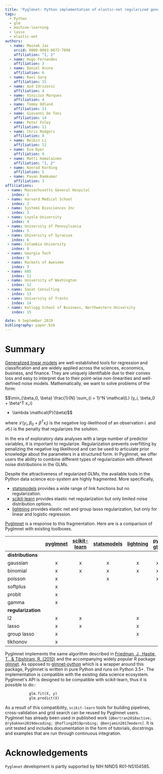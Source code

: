 ```yaml
---
title: 'Pyglmnet: Python implementation of elastic-net regularized generalized linear models'
tags:
  - Python
  - glm
  - machine-learning
  - lasso
  - elastic-net
authors:
  - name: Mainak Jas
    orcid: 0000-0003-0872-7098
    affiliation: "1, 2"
  - name: Hugo Fernandes
    affiliation: 3
  - name: Daniel Acuna
    affiliation: 6
  - name: Ravi Garg
    affiliation: 15
  - name: Aid Idrizović
    affiliation: 4
  - name: Vinicius Marques
    affiliation: 4
  - name: Tommy Odland
    affiliation: 13
  - name: Giovanni De Toni
    affiliation: 14
  - name: Peter Foley
    affiliation: 11
  - name: Chris Rodgers
    affiliation: 8
  - name: Beibin Li
    affiliation: 12
  - name: Eva Dyer
    affiliation: 9
  - name: Matti Hamalainen
    affiliation: "1, 2"
  - name: Konrad Kording
    affiliation: 5
  - name: Pavan Ramkumar
    affiliation: 3
affiliations:
 - name: Massachusetts General Hospital
   index: 1
 - name: Harvard Medical School
   index: 2
 - name: System1 Biosciences Inc
   index: 3
 - name: Loyola University
   index: 4
 - name: University of Pennsylvania
   index: 5
 - name: University of Syracuse
   index: 6
 - name: Columbia University
   index: 8
 - name: Georgia Tech
   index: 9
 - name: Rockets of Awesome
   index: 3
 - name: 605
   index: 11
 - name: University of Washington
   index: 12
 - name: Sonat Consulting
   index: 13
 - name: University of Trento
   index: 14
 - name: Kellogg School of Business, Northwestern University
   index: 15

date: 6 September 2019
bibliography: paper.bib
---
```


# Summary

[Generalized linear models](GLMs) are
well-established tools for regression and classification and are widely
applied across the sciences, economics, business, and finance. They are
uniquely identifiable due to their convex loss and easy to interpret due
to their point-wise non-linearities and well-defined noise models. Mathematically,
we want to solve problems of the form:

$$\min_{\beta_0, \beta} \frac{1}{N} \sum_{i = 1}^N \mathcal{L} (y_i, \beta_0 + \beta^T x_i)
+ \lambda \mathcal{P}(\beta)$$

where $\mathcal{L} (y_i, \beta_0 + \beta^T x_i)$ is the negative log-likelihood of an
observation $i$. and $\mathcal{P}(\cdot)$ is the penalty that regularizes the solution.

In the era of exploratory data analyses with a large number of predictor
variables, it is important to regularize. Regularization prevents
overfitting by penalizing the negative log likelihood and can be used to
articulate prior knowledge about the parameters in a structured form. In Pyglmnet, we offer
users the ability to combine different types of regularization with different noise
distributions in the GLMs.

Despite the attractiveness of regularized GLMs, the available tools in
the Python data science eco-system are highly fragmented. More
specifically,

-  [statsmodels] provides a wide range of link functions but no regularization.
-  [scikit-learn] provides elastic net regularization but only limited noise distribution options.
-  [lightning] provides elastic net and group lasso regularization, but only for
   linear and logistic regression.

[Pyglmnet] is a response to this fragmentation. Here are is a comparison of Pyglmnet with existing toolboxes.

|                    | [pyglmnet] | [scikit-learn] | [statsmodels] |   [lightning]   |   [py-glm]    | [Matlab]|   [glmnet] in R |
|--------------------|:----------:|:--------------:|:-------------:|:---------------:|:-------------:|:-------:|:---------------:|
| **distributions**  |            |                |               |                 |               |         |                 |
| gaussian           |    x       |      x         |      x        |       x         |      x        |    x    |  x              |
| binomial           |    x       |      x         |      x        |       x         |      x        |    x    |  x              |
| poisson            |    x       |                |      x        |                 |      x        |    x    |  x              |
| softplus           |    x       |                |               |                 |               |         |                 |
| probit             |    x       |                |               |                 |               |         |                 |
| gamma              |    x       |                |               |                 |               |    x    |                 |
| **regularization** |            |                |               |                 |               |         |                 |
| l2                 |    x       |      x         |               |       x         |               |         |                 |
| lasso              |    x       |      x         |               |       x         |               |         |  x              |
| group lasso        |    x       |                |               |       x         |               |         |  x              |
| tikhonov           |    x       |                |               |                 |               |         |                 |

Pyglmnet implements the same algorithm described in [Friedman, J., Hastie, T., & Tibshirani, R. (2010)](https://core.ac.uk/download/files/153/6287975.pdf>) and the accompanying widely popular R package [glmnet].
As opposed to [glmnet-python] which is a wrapper around this package, Pyglmnet is written in pure Python and runs on Python 3.5+. The implementation is compatible with the existing data science ecosystem.
Pyglmnet's API is designed to be compatible with scikit-learn, thus it is possible to do::


```py
           glm.fit(X, y)
           glm.predict(X)
```

As a result of this compatibility, ``scikit-learn`` tools for building pipelines, cross-validation and grid search can be reused by Pyglmnet users. Pyglmnet has already been used in published work
`[@bertran2018active; @rybakken2019decoding; @hofling2019probing; @benjamin2017modern]`. It is unit tested and includes documentation in the form of tutorials, docstrings and
examples that are run through continuous integration.

# Acknowledgements

``Pyglmnet`` development is partly supported by NIH NINDS R01-NS104585.

[Generalized linear models]: https://en.wikipedia.org/wiki/Generalized_linear_model>`__
[statsmodel]: https://www.statsmodels.org/
[py-glm]: https://github.com/madrury/py-glm/
[scikit-learn]: https://scikit-learn.org/stable/
[statsmodels]:  http://statsmodels.sourceforge.net/devel/glm.html
[lightning]: https://github.com/scikit-learn-contrib/lightning
[Matlab]: https://www.mathworks.com/help/stats/glmfit.html
[pyglmnet]: http://github.com/glm-tools/pyglmnet/
[glmnet]: https://web.stanford.edu/~hastie/glmnet/glmnet_alpha.html
[glmnet-python]: https://github.com/civisanalytics/python-glmnet

